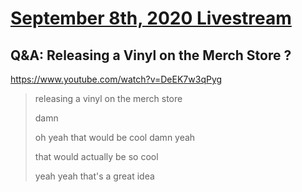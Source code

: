 # [September 8th, 2020 Livestream](../2020-09-08.md)
## Q&A: Releasing a Vinyl on the Merch Store ?
https://www.youtube.com/watch?v=DeEK7w3qPyg
> releasing a vinyl on the merch store
>
> damn
>
> oh yeah that would be cool damn yeah
>
> that would actually be so cool
>
> yeah yeah that's a great idea
>
